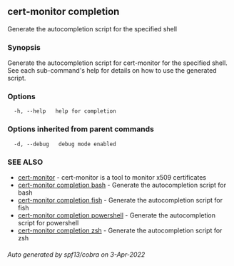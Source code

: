 ## cert-monitor completion

Generate the autocompletion script for the specified shell

### Synopsis

Generate the autocompletion script for cert-monitor for the specified shell.
See each sub-command's help for details on how to use the generated script.


### Options

```
  -h, --help   help for completion
```

### Options inherited from parent commands

```
  -d, --debug   debug mode enabled
```

### SEE ALSO

* [cert-monitor](cert-monitor.md)	 - cert-monitor is a tool to monitor x509 certificates
* [cert-monitor completion bash](cert-monitor_completion_bash.md)	 - Generate the autocompletion script for bash
* [cert-monitor completion fish](cert-monitor_completion_fish.md)	 - Generate the autocompletion script for fish
* [cert-monitor completion powershell](cert-monitor_completion_powershell.md)	 - Generate the autocompletion script for powershell
* [cert-monitor completion zsh](cert-monitor_completion_zsh.md)	 - Generate the autocompletion script for zsh

###### Auto generated by spf13/cobra on 3-Apr-2022
